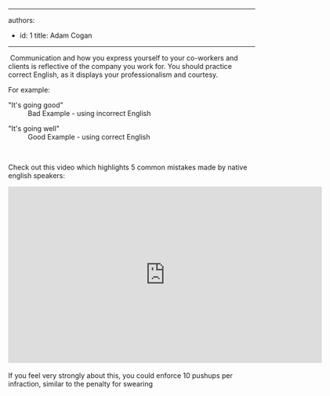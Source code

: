 

---
authors:
  - id: 1
    title: Adam Cogan
---




<span class='intro'> <p>​​
                    Communication and how you express yourself to your co-workers and clients is reflective
                    of the company you work for. You should&#160;practice correct English,
                    as it displays your professionalism and courtesy.&#160;<br></p><p>​For example&#58;
                </p> </span>

<dl class="bad"><dt>&quot;It's going good&quot; </dt><dd> Bad Example - using incorrect English&#160;</dd></dl><dl class="good"><dt>&quot;It's going well&quot;<br></dt><dd>Good Example - using correct English</dd></dl><p>&#160;</p><p>Check out this video which highlights 5 common mistakes made by native english speakers&#58;</p>
<iframe width="640" height="360" src="https&#58;//www.youtube.com/embed/75CP1xyoNFo" frameborder="0"></iframe><div>​<br></div><div>If you feel very strongly about this, you could enforce 10 pushups per infraction, similar to the penalty for&#160;swearing</div>


